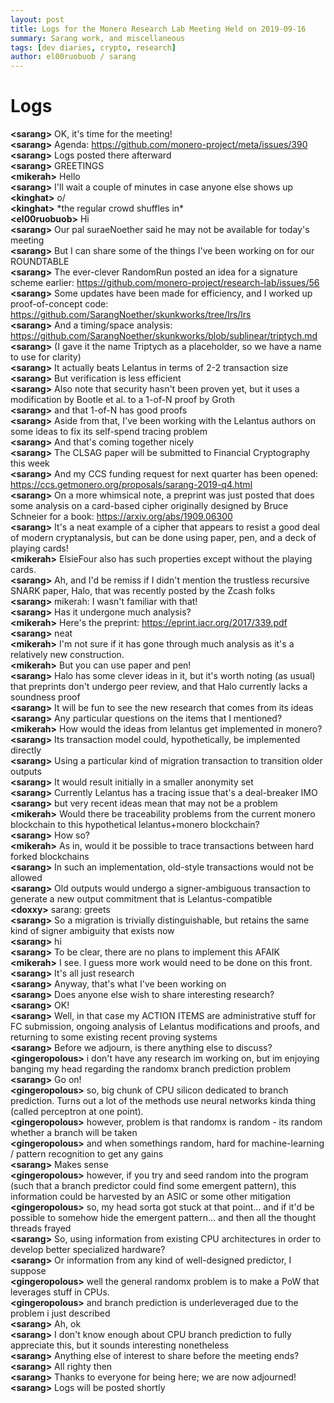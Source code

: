 ```yaml
---
layout: post
title: Logs for the Monero Research Lab Meeting Held on 2019-09-16
summary: Sarang work, and miscellaneous
tags: [dev diaries, crypto, research]
author: el00ruobuob / sarang
---
```


# Logs  

**\<sarang>** OK, it's time for the meeting!  
**\<sarang>** Agenda: https://github.com/monero-project/meta/issues/390  
**\<sarang>** Logs posted there afterward  
**\<sarang>** GREETINGS  
**\<mikerah>** Hello  
**\<sarang>** I'll wait a couple of minutes in case anyone else shows up  
**\<kinghat>** o/  
**\<kinghat>** \*the regular crowd shuffles in\*  
**\<el00ruobuob>** Hi  
**\<sarang>** Our pal suraeNoether said he may not be available for today's meeting  
**\<sarang>** But I can share some of the things I've been working on for our ROUNDTABLE  
**\<sarang>** The ever-clever RandomRun posted an idea for a signature scheme earlier: https://github.com/monero-project/research-lab/issues/56  
**\<sarang>** Some updates have been made for efficiency, and I worked up proof-of-concept code: https://github.com/SarangNoether/skunkworks/tree/lrs/lrs  
**\<sarang>** And a timing/space analysis: https://github.com/SarangNoether/skunkworks/blob/sublinear/triptych.md  
**\<sarang>** (I gave it the name Triptych as a placeholder, so we have a name to use for clarity)  
**\<sarang>** It actually beats Lelantus in terms of 2-2 transaction size  
**\<sarang>** But verification is less efficient  
**\<sarang>** Also note that security hasn't been proven yet, but it uses a modification by Bootle et al. to a 1-of-N proof by Groth  
**\<sarang>** and that 1-of-N has good proofs  
**\<sarang>** Aside from that, I've been working with the Lelantus authors on some ideas to fix its self-spend tracing problem  
**\<sarang>** And that's coming together nicely  
**\<sarang>** The CLSAG paper will be submitted to Financial Cryptography this week  
**\<sarang>** And my CCS funding request for next quarter has been opened: https://ccs.getmonero.org/proposals/sarang-2019-q4.html  
**\<sarang>** On a more whimsical note, a preprint was just posted that does some analysis on a card-based cipher originally designed by Bruce Schneier for a book: https://arxiv.org/abs/1909.06300  
**\<sarang>** It's a neat example of a cipher that appears to resist a good deal of modern cryptanalysis, but can be done using paper, pen, and a deck of playing cards!  
**\<mikerah>** ElsieFour also has such properties except without the playing cards.  
**\<sarang>** Ah, and I'd be remiss if I didn't mention the trustless recursive SNARK paper, Halo, that was recently posted by the Zcash folks  
**\<sarang>** mikerah: I wasn't familiar with that!  
**\<sarang>** Has it undergone much analysis?  
**\<mikerah>** Here's the preprint: https://eprint.iacr.org/2017/339.pdf  
**\<sarang>** neat  
**\<mikerah>** I'm not sure if it has gone through much analysis as it's a relatively new construction.  
**\<mikerah>** But you can use paper and pen!  
**\<sarang>** Halo has some clever ideas in it, but it's worth noting (as usual) that preprints don't undergo peer review, and that Halo currently lacks a soundness proof  
**\<sarang>** It will be fun to see the new research that comes from its ideas  
**\<sarang>** Any particular questions on the items that I mentioned?  
**\<mikerah>** How would the ideas from lelantus get implemented in monero?  
**\<sarang>** Its transaction model could, hypothetically, be implemented directly  
**\<sarang>** Using a particular kind of migration transaction to transition older outputs  
**\<sarang>** It would result initially in a smaller anonymity set  
**\<sarang>** Currently Lelantus has a tracing issue that's a deal-breaker IMO  
**\<sarang>** but very recent ideas mean that may not be a problem  
**\<mikerah>** Would there be traceability problems from the current monero blockchain to this hypothetical lelantus+monero blockchain?  
**\<sarang>** How so?  
**\<mikerah>** As in, would it be possible to trace transactions between hard forked blockchains  
**\<sarang>** In such an implementation, old-style transactions would not be allowed  
**\<sarang>** Old outputs would undergo a signer-ambiguous transaction to generate a new output commitment that is Lelantus-compatible  
**\<doxxy>** sarang: greets  
**\<sarang>** So a migration is trivially distinguishable, but retains the same kind of signer ambiguity that exists now  
**\<sarang>** hi  
**\<sarang>** To be clear, there are no plans to implement this AFAIK  
**\<mikerah>** I see. I guess more work would need to be done on this front.  
**\<sarang>** It's all just research  
**\<sarang>** Anyway, that's what I've been working on  
**\<sarang>** Does anyone else wish to share interesting research?  
**\<sarang>** OK!  
**\<sarang>** Well, in that case my ACTION ITEMS are administrative stuff for FC submission, ongoing analysis of Lelantus modifications and proofs, and returning to some existing recent proving systems  
**\<sarang>** Before we adjourn, is there anything else to discuss?  
**\<gingeropolous>** i don't have any research im working on, but im enjoying banging my head regarding the randomx branch prediction problem  
**\<sarang>** Go on!  
**\<gingeropolous>** so, big chunk of CPU silicon dedicated to branch prediction. Turns out a lot of the methods use neural networks kinda thing (called perceptron at one point).  
**\<gingeropolous>** however, problem is that randomx is random - its random whether a branch will be taken  
**\<gingeropolous>** and when somethings random, hard for machine-learning / pattern recognition to get any gains  
**\<sarang>** Makes sense  
**\<gingeropolous>** however, if you try and seed random into the program (such that a branch predictor could find some emergent pattern), this information could be harvested by an ASIC or some other mitigation  
**\<gingeropolous>** so, my head sorta got stuck at that point... and if it'd be possible to somehow hide the emergent pattern... and then all the thought threads frayed  
**\<sarang>** So, using information from existing CPU architectures in order to develop better specialized hardware?  
**\<sarang>** Or information from any kind of well-designed predictor, I suppose  
**\<gingeropolous>** well the general randomx problem is to make a PoW that leverages stuff in CPUs.  
**\<gingeropolous>** and branch prediction is underleveraged due to the problem i just described  
**\<sarang>** Ah, ok  
**\<sarang>** I don't know enough about CPU branch prediction to fully appreciate this, but it sounds interesting nonetheless  
**\<sarang>** Anything else of interest to share before the meeting ends?  
**\<sarang>** All righty then  
**\<sarang>** Thanks to everyone for being here; we are now adjourned!  
**\<sarang>** Logs will be posted shortly  
